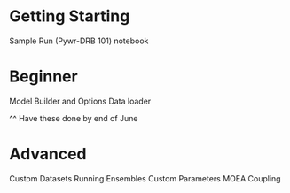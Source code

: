 
# Getting Starting
Sample Run (Pywr-DRB 101) notebook

# Beginner
Model Builder and Options
Data loader

^^ Have these done by end of June

# Advanced
Custom Datasets
Running Ensembles
Custom Parameters
MOEA Coupling 